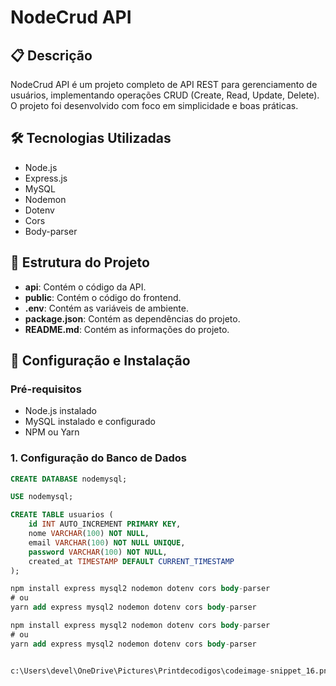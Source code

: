 # NodeCrud API

## 📋 Descrição

NodeCrud API é um projeto completo de API REST para gerenciamento de usuários, implementando operações CRUD (Create, Read, Update, Delete). O projeto foi desenvolvido com foco em simplicidade e boas práticas.

## 🛠 Tecnologias Utilizadas

- Node.js
- Express.js
- MySQL
- Nodemon
- Dotenv
- Cors
- Body-parser

## 📁 Estrutura do Projeto 

- **api**: Contém o código da API.
- **public**: Contém o código do frontend.
- **.env**: Contém as variáveis de ambiente.
- **package.json**: Contém as dependências do projeto.
- **README.md**: Contém as informações do projeto.

## 🚀 Configuração e Instalação

### Pré-requisitos

- Node.js instalado
- MySQL instalado e configurado
- NPM ou Yarn

### 1. Configuração do Banco de Dados

```sql
CREATE DATABASE nodemysql;

USE nodemysql;

CREATE TABLE usuarios (
    id INT AUTO_INCREMENT PRIMARY KEY,
    nome VARCHAR(100) NOT NULL,
    email VARCHAR(100) NOT NULL UNIQUE,
    password VARCHAR(100) NOT NULL,
    created_at TIMESTAMP DEFAULT CURRENT_TIMESTAMP
);

npm install express mysql2 nodemon dotenv cors body-parser
# ou
yarn add express mysql2 nodemon dotenv cors body-parser     

npm install express mysql2 nodemon dotenv cors body-parser
# ou
yarn add express mysql2 nodemon dotenv cors body-parser     


c:\Users\devel\OneDrive\Pictures\Printdecodigos\codeimage-snippet_16.png
